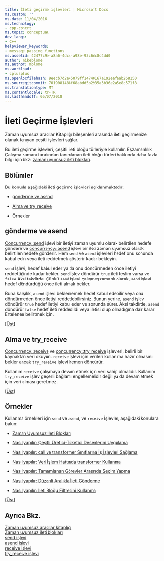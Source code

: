 ```yaml
---
title: İleti geçirme işlevleri | Microsoft Docs
ms.custom: ''
ms.date: 11/04/2016
ms.technology:
- cpp-concrt
ms.topic: conceptual
dev_langs:
- C++
helpviewer_keywords:
- message passing functions
ms.assetid: 42477c9e-a8a6-4dc4-a98e-93c6dc8c4dd0
author: mikeblome
ms.author: mblome
ms.workload:
- cplusplus
ms.openlocfilehash: 9eecb7d2a45079ff14740167a192eafaab268150
ms.sourcegitcommit: 7019081488f68abdd5b2935a3b36e2a5e8c571f8
ms.translationtype: MT
ms.contentlocale: tr-TR
ms.lasthandoff: 05/07/2018
---
```

# <a name="message-passing-functions"></a>İleti Geçirme İşlevleri
Zaman uyumsuz aracılar Kitaplığı bileşenleri arasında ileti geçirmenize olanak tanıyan çeşitli işlevleri sağlar.  
  
 Bu ileti geçirme işlevleri, çeşitli ileti bloğu türleriyle kullanılır. Eşzamanlılık Çalışma zamanı tarafından tanımlanan ileti bloğu türleri hakkında daha fazla bilgi için bkz: [zaman uyumsuz ileti blokları](../../parallel/concrt/asynchronous-message-blocks.md).  
  
##  <a name="top"></a> Bölümler  
 Bu konuda aşağıdaki ileti geçirme işlevleri açıklanmaktadır:  
  
-   [gönderme ve asend](#send)  
  
-   [Alma ve try_receive](#receive)  
  
-   [Örnekler](#examples)  
  
##  <a name="send"></a> gönderme ve asend  

 [Concurrency::send](reference/concurrency-namespace-functions.md#send) işlevi bir iletiyi zaman uyumlu olarak belirtilen hedefe gönderir ve [concurrency::asend](reference/concurrency-namespace-functions.md#asend) işlevi bir ileti zaman uyumsuz olarak belirtilen hedefe gönderir. Hem `send` ve `asend` işlevleri hedef onu sonunda kabul edin veya ileti reddetmek gösterir kadar bekleyin.  
  
 `send` İşlevi, hedef kabul eder ya da onu döndürmeden önce iletiyi reddettiğinde kadar bekler. `send` İşlev döndürür `true` ileti teslim varsa ve `false` Aksi takdirde. Çünkü `send` işlevi çalışır eşzamanlı olarak, `send` işlevi hedef döndürdüğü önce ileti almak bekler.  
  
 Buna karşılık, `asend` işlevi beklememek hedef kabul edebilir veya onu döndürmeden önce iletiyi reddedebilirsiniz. Bunun yerine, `asend` işlev döndürür `true` hedef iletiyi kabul eder ve sonunda sürer. Aksi takdirde, `asend` döndürür `false` hedef ileti reddedildi veya iletisi olup olmadığına dair karar Ertelenen belirtmek için.  
  
 [[Üst](#top)]  
  
##  <a name="receive"></a> Alma ve try_receive  

 [Concurrency::receive](reference/concurrency-namespace-functions.md#receive) ve [concurrency::try_receive](reference/concurrency-namespace-functions.md#try_receive) işlevleri, belirli bir kaynaktan veri okuyun. `receive` İşlevi için verileri kullanıma hazır olmasını bekler ancak `try_receive` işlevi hemen döndürür.  
  
 Kullanım `receive` çalışmaya devam etmek için veri sahip olmalıdır. Kullanım `try_receive` işlev geçerli bağlamı engellemelidir değil ya da devam etmek için veri olması gerekmez.  
  
 [[Üst](#top)]  
  
##  <a name="examples"></a> Örnekler  
 Kullanma örnekleri için `send` ve `asend`, ve `receive` İşlevler, aşağıdaki konulara bakın:  
  
-   [Zaman Uyumsuz İleti Blokları](../../parallel/concrt/asynchronous-message-blocks.md)  
  
-   [Nasıl yapılır: Çeşitli Üretici-Tüketici Desenlerini Uygulama](../../parallel/concrt/how-to-implement-various-producer-consumer-patterns.md)  
  
-   [Nasıl yapılır: call ve transformer Sınıflarına İş İşlevleri Sağlama](../../parallel/concrt/how-to-provide-work-functions-to-the-call-and-transformer-classes.md)  
  
-   [Nasıl yapılır: Veri İşlem Hattında transformer Kullanma](../../parallel/concrt/how-to-use-transformer-in-a-data-pipeline.md)  
  
-   [Nasıl yapılır: Tamamlanan Görevler Arasında Seçim Yapma](../../parallel/concrt/how-to-select-among-completed-tasks.md)  
  
-   [Nasıl yapılır: Düzenli Aralıkla İleti Gönderme](../../parallel/concrt/how-to-send-a-message-at-a-regular-interval.md)  
  
-   [Nasıl yapılır: İleti Bloğu Filtresini Kullanma](../../parallel/concrt/how-to-use-a-message-block-filter.md)  
  
 [[Üst](#top)]  
  
## <a name="see-also"></a>Ayrıca Bkz.  
 [Zaman uyumsuz aracılar kitaplığı](../../parallel/concrt/asynchronous-agents-library.md)   
 [Zaman uyumsuz ileti blokları](../../parallel/concrt/asynchronous-message-blocks.md)   
 [send işlevi](reference/concurrency-namespace-functions.md#send)   
 [asend işlevi](reference/concurrency-namespace-functions.md#asend)   
 [receive işlevi](reference/concurrency-namespace-functions.md#receive)   
 [try_receive işlevi](reference/concurrency-namespace-functions.md#try_receive)


